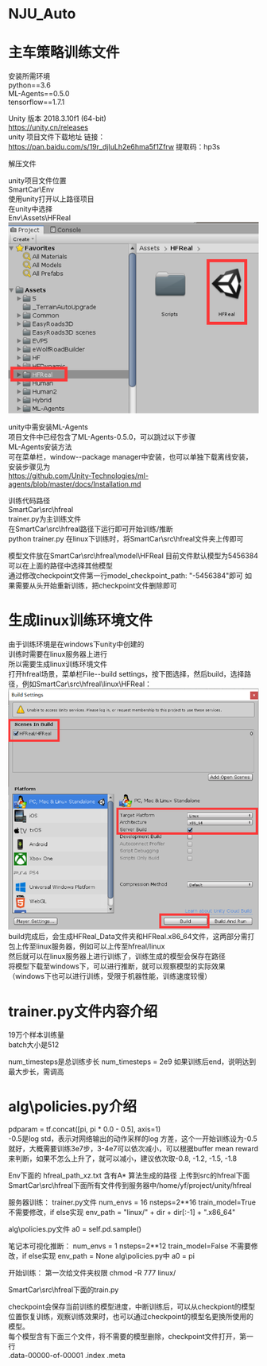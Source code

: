 # NJU_Auto
# 主车策略训练文件  
安装所需环境  
python==3.6  
ML-Agents==0.5.0  
tensorflow==1.7.1

Unity 版本 2018.3.10f1 (64-bit)  
https://unity.cn/releases  
unity 项目文件下载地址
链接：https://pan.baidu.com/s/19r_djIuLh2e6hma5f1Zfrw 
提取码：hp3s 


解压文件 

unity项目文件位置  
SmartCar\Env  
使用unity打开以上路径项目  
在unity中选择  
Env\Assets\HFReal  
![image](https://github.com/buaazeus/NJU_Auto/blob/main/images/1.png)  

unity中需安装ML-Agents  
项目文件中已经包含了ML-Agents-0.5.0，可以跳过以下步骤  
ML-Agents安装方法   
可在菜单栏，window--package manager中安装，也可以单独下载离线安装，安装步骤见为  
https://github.com/Unity-Technologies/ml-agents/blob/master/docs/Installation.md  


训练代码路径  
SmartCar\src\hfreal  
trainer.py为主训练文件  
在SmartCar\src\hfreal路径下运行即可开始训练/推断  
python trainer.py
在linux下训练时，将SmartCar\src\hfreal文件夹上传即可    

模型文件放在SmartCar\src\hfreal\model\HFReal
目前文件默认模型为5456384  
可以在上面的路径中选择其他模型  
通过修改checkpoint文件第一行model_checkpoint_path: "-5456384"即可
如果需要从头开始重新训练，把checkpoint文件删除即可  

# 生成linux训练环境文件
由于训练环境是在windows下unity中创建的  
训练时需要在linux服务器上进行  
所以需要生成linux训练环境文件  
打开hfreal场景，菜单栏File--build settings，按下图选择，然后build，选择路径，例如SmartCar\src\hfreal\linux\HFReal：  
![image](https://github.com/buaazeus/NJU_Auto/blob/main/images/2.png)
build完成后，会生成HFReal_Data文件夹和HFReal.x86_64文件，这两部分需打包上传至linux服务器，例如可以上传至hfreal/linux  
然后就可以在linux服务器上进行训练了，训练生成的模型会保存在路径  
将模型下载至windows下，可以进行推断，就可以观察模型的实际效果  
（windows下也可以进行训练，受限于机器性能，训练速度较慢）  

# trainer.py文件内容介绍  
19万个样本训练量  
batch大小是512  

num_timesteps是总训练步长
num_timesteps = 2e9
如果训练后end，说明达到最大步长，需调高

# alg\policies.py介绍  
pdparam = tf.concat([pi, pi * 0.0 - 0.5], axis=1)  
-0.5是log std，表示对网络输出的动作采样的log 方差，这个一开始训练设为-0.5就好，大概需要训练3e7步，3-4e7可以依次减小，可以根据buffer mean reward来判断，如果不怎么上升了，就可以减小，建议依次取-0.8, -1.2, -1.5, -1.8  

Env下面的 hfreal_path_xz.txt 含有A* 算法生成的路径 上传到src的hfreal下面  
SmartCar\src\hfreal下面所有文件传到服务器中/home/yf/project/unity/hfreal  


服务器训练：
trainer.py文件
	num_envs = 16
	nsteps=2**16
	train_model=True  不需要修改，if else实现
	env_path = "linux/" + dir + dir[:-1] + ".x86_64"

alg\policies.py文件
	a0 = self.pd.sample()


笔记本可视化推断：
num_envs = 1
nsteps=2**12
train_model=False   不需要修改，if else实现
env_path = None
alg\policies.py中
a0 = pi

开始训练：
第一次给文件夹权限
chmod -R 777 linux/


SmartCar\src\hfreal下面的train.py


checkpoint会保存当前训练的模型进度，中断训练后，可以从checkpiont的模型位置恢复训练，观察训练效果时，也可以通过checkpoint的模型名更换所使用的模型。  
每个模型含有下面三个文件，将不需要的模型删除，checkpoint文件打开，第一行  
.data-00000-of-00001
.index
.meta

